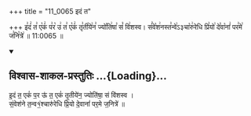 +++
title = "11_0065 इदं त"

+++
इ꣣दं꣢ त꣣ ए꣡कं꣢ प꣣र꣡ उ꣢ त꣣ ए꣡कं꣢ तृ꣣ती꣡ये꣢न꣣ ज्यो꣡ति꣢षा꣣ सं꣡ वि꣢शस्व। सं꣣वे꣡श꣢नस्त꣣न्वे꣢ऽ३चा꣡रु꣢रेधि प्रि꣣यो꣢ दे꣣वा꣡नां꣢ पर꣣मे꣢ ज꣣नि꣡त्रे꣢ ॥ 11:0065 ॥

<div class="js_include" newlevelforh1="2" title="विश्वास-शाकल-प्रस्तुतिः" unfilled url="/vedAH_Rk/shAkalam/saMhitA/vishvAsa-prastutiH/10/056/01_idaM_ta.md">
<details open><summary><h2>विश्वास-शाकल-प्रस्तुतिः ...{Loading}...</h2></summary>


इ॒दं त॒ एकं॑ प॒र ऊ॑ त॒ एकं॑ तृ॒तीये॑न॒ ज्योति॑षा॒ सं वि॑शस्व ।  
सं॒वेश॑ने त॒न्व१॒॑श्चारु॑रेधि प्रि॒यो दे॒वानां॑ पर॒मे ज॒नित्रे॑ ॥

</details>
</div>